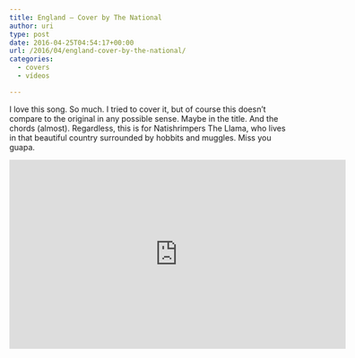 ```yaml
---
title: England – Cover by The National
author: uri
type: post
date: 2016-04-25T04:54:17+00:00
url: /2016/04/england-cover-by-the-national/
categories:
  - covers
  - vídeos

---
```

I love this song. So much. I tried to cover it, but of course this doesn&#8217;t compare to the original in any possible sense. Maybe in the title. And the chords (almost). Regardless, this is for Natishrimpers The Llama, who lives in that beautiful country surrounded by hobbits and muggles. Miss you guapa.

<iframe width="600" height="338" src="https://www.youtube.com/embed/rdPGdqG1hwI" frameborder="0" allowfullscreen></iframe>